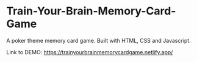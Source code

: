 # Train-Your-Brain-Memory-Card-Game
A poker theme memory card game. Built with HTML, CSS and Javascript.

Link to DEMO: https://trainyourbrainmemorycardgame.netlify.app/
